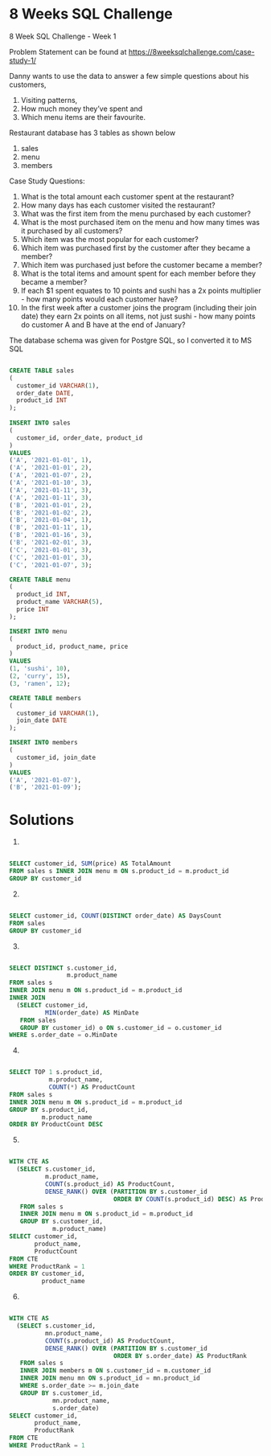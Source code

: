 # 8 Weeks SQL Challenge
8 Week SQL Challenge - Week 1

Problem Statement can be found at
https://8weeksqlchallenge.com/case-study-1/

Danny wants to use the data to answer a few simple questions about his customers, 

1. Visiting patterns, 
2. How much money they’ve spent and 
3. Which menu items are their favourite.

Restaurant database has 3 tables as shown below

1. sales
2. menu
3. members

Case Study Questions:

1. What is the total amount each customer spent at the restaurant?
2. How many days has each customer visited the restaurant?
3. What was the first item from the menu purchased by each customer?
4. What is the most purchased item on the menu and how many times was it purchased by all customers?
5. Which item was the most popular for each customer?
6. Which item was purchased first by the customer after they became a member?
7. Which item was purchased just before the customer became a member?
8. What is the total items and amount spent for each member before they became a member?
9. If each $1 spent equates to 10 points and sushi has a 2x points multiplier - how many points would each customer have?
10. In the first week after a customer joins the program (including their join date) they earn 2x points on all items, not just sushi - how many points do customer A and B have at the end of January?

The database schema was given for Postgre SQL, so I converted it to MS SQL

``` sql

CREATE TABLE sales 
(  
  customer_id VARCHAR(1),  
  order_date DATE,  
  product_id INT
);   
  
INSERT INTO sales
(
  customer_id, order_date, product_id
)
VALUES  
('A', '2021-01-01', 1),  
('A', '2021-01-01', 2),  
('A', '2021-01-07', 2),  
('A', '2021-01-10', 3),  
('A', '2021-01-11', 3),  
('A', '2021-01-11', 3),  
('B', '2021-01-01', 2),  
('B', '2021-01-02', 2),  
('B', '2021-01-04', 1),  
('B', '2021-01-11', 1),  
('B', '2021-01-16', 3),  
('B', '2021-02-01', 3),  
('C', '2021-01-01', 3),  
('C', '2021-01-01', 3),  
('C', '2021-01-07', 3);  

CREATE TABLE menu 
(
  product_id INT,  
  product_name VARCHAR(5),  
  price INT
); 

INSERT INTO menu  
(
  product_id, product_name, price
)
VALUES  
(1, 'sushi', 10),  
(2, 'curry', 15),  
(3, 'ramen', 12);   

CREATE TABLE members 
(
  customer_id VARCHAR(1),  
  join_date DATE
); 

INSERT INTO members  
(
  customer_id, join_date
)
VALUES  
('A', '2021-01-07'),  
('B', '2021-01-09');

```

# Solutions

1.
``` sql

SELECT customer_id, SUM(price) AS TotalAmount 
FROM sales s INNER JOIN menu m ON s.product_id = m.product_id 
GROUP BY customer_id

```
2.
``` sql

SELECT customer_id, COUNT(DISTINCT order_date) AS DaysCount
FROM sales
GROUP BY customer_id

```
3.
``` sql

SELECT DISTINCT s.customer_id,
                m.product_name
FROM sales s
INNER JOIN menu m ON s.product_id = m.product_id
INNER JOIN
  (SELECT customer_id,
          MIN(order_date) AS MinDate
   FROM sales
   GROUP BY customer_id) o ON s.customer_id = o.customer_id
WHERE s.order_date = o.MinDate

```

4.
``` sql

SELECT TOP 1 s.product_id,
           m.product_name,
           COUNT(*) AS ProductCount
FROM sales s
INNER JOIN menu m ON s.product_id = m.product_id
GROUP BY s.product_id,
         m.product_name
ORDER BY ProductCount DESC

```
5.
``` sql

WITH CTE AS
  (SELECT s.customer_id,
          m.product_name,
          COUNT(s.product_id) AS ProductCount,
          DENSE_RANK() OVER (PARTITION BY s.customer_id
                             ORDER BY COUNT(s.product_id) DESC) AS ProductRank
   FROM sales s
   INNER JOIN menu m ON s.product_id = m.product_id
   GROUP BY s.customer_id,
            m.product_name)
SELECT customer_id,
       product_name,
       ProductCount
FROM CTE
WHERE ProductRank = 1
ORDER BY customer_id,
         product_name

```
6.
``` sql

WITH CTE AS
  (SELECT s.customer_id,
          mn.product_name,
          COUNT(s.product_id) AS ProductCount,
          DENSE_RANK() OVER (PARTITION BY s.customer_id
                             ORDER BY s.order_date) AS ProductRank
   FROM sales s
   INNER JOIN members m ON s.customer_id = m.customer_id
   INNER JOIN menu mn ON s.product_id = mn.product_id
   WHERE s.order_date >= m.join_date
   GROUP BY s.customer_id,
            mn.product_name,
            s.order_date)
SELECT customer_id,
       product_name,
       ProductRank
FROM CTE
WHERE ProductRank = 1

```
